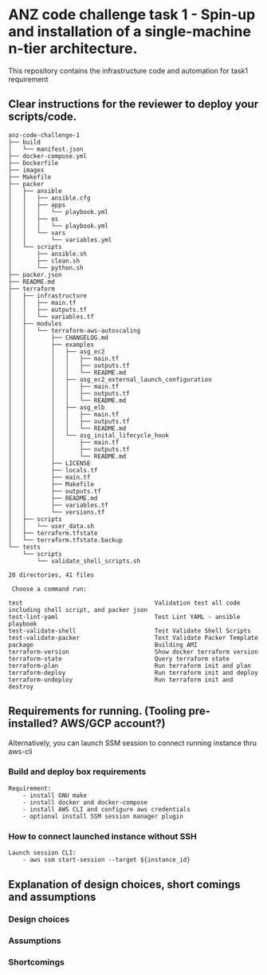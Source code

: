 # ANZ code challenge task 1 - Spin-up and installation of a single-machine n-tier architecture.

This repository contains the infrastructure code and automation for task1 requirement

## Clear instructions for the reviewer to deploy your scripts/code.

```
anz-code-challenge-1
├── build
│   └── manifest.json
├── docker-compose.yml
├── Dockerfile
├── images
├── Makefile
├── packer
│   ├── ansible
│   │   ├── ansible.cfg
│   │   ├── apps
│   │   │   └── playbook.yml
│   │   ├── os
│   │   │   └── playbook.yml
│   │   └── vars
│   │       └── variables.yml
│   └── scripts
│       ├── ansible.sh
│       ├── clean.sh
│       └── python.sh
├── packer.json
├── README.md
├── terraform
│   ├── infrastructure
│   │   ├── main.tf
│   │   ├── outputs.tf
│   │   └── variables.tf
│   ├── modules
│   │   └── terraform-aws-autoscaling
│   │       ├── CHANGELOG.md
│   │       ├── examples
│   │       │   ├── asg_ec2
│   │       │   │   ├── main.tf
│   │       │   │   ├── outputs.tf
│   │       │   │   └── README.md
│   │       │   ├── asg_ec2_external_launch_configuration
│   │       │   │   ├── main.tf
│   │       │   │   ├── outputs.tf
│   │       │   │   └── README.md
│   │       │   ├── asg_elb
│   │       │   │   ├── main.tf
│   │       │   │   ├── outputs.tf
│   │       │   │   └── README.md
│   │       │   └── asg_inital_lifecycle_hook
│   │       │       ├── main.tf
│   │       │       ├── outputs.tf
│   │       │       └── README.md
│   │       ├── LICENSE
│   │       ├── locals.tf
│   │       ├── main.tf
│   │       ├── Makefile
│   │       ├── outputs.tf
│   │       ├── README.md
│   │       ├── variables.tf
│   │       └── versions.tf
│   ├── scripts
│   │   └── user_data.sh
│   ├── terraform.tfstate
│   └── terraform.tfstate.backup
└── tests
    └── scripts
        └── validate_shell_scripts.sh

20 directories, 41 files

```

```
 Choose a command run:

test                                     Validation test all code including shell script, and packer json
test-lint-yaml                           Test Lint YAML - ansible playbook
test-validate-shell                      Test Validate Shell Scripts
test-validate-packer                     Test Validate Packer Template
package                                  Building AMI
terraform-version                        Show docker terraform version
terraform-state                          Query terraform state
terraform-plan                           Run terraform init and plan
terraform-deploy                         Run terraform init and deploy
terraform-undeploy                       Run terraform init and destroy
```

## Requirements for running. (Tooling pre-installed? AWS/GCP account?)
Alternatively, you can launch SSM session to connect running instance thru aws-cli

### Build and deploy box requirements
```
Requirement:
	- install GNU make
	- install docker and docker-compose
	- install AWS CLI and configure aws credentials
	- optional install SSM session manager plugin

```
### How to connect launched instance without SSH
```
Launch session CLI:
	- aws ssm start-session --target ${instance_id}
```

## Explanation of design choices, short comings and assumptions

### Design choices

### Assumptions

### Shortcomings

